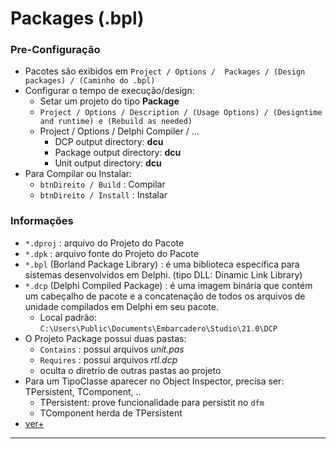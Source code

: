 # Packages (.bpl)

### Pre-Configuração
- Pacotes são exibidos em `Project / Options /  Packages / (Design packages) / (Caminho do .bpl)`
- Configurar o tempo de execução/design:
  - Setar um projeto do tipo __Package__
  - `Project / Options / Description / (Usage Options) / (Designtime and runtime) e (Rebuild as needed)`
  - Project / Options / Delphi Compiler / ...
    - DCP output directory: __dcu__
    - Package output directory: __dcu__
    - Unit output directory: __dcu__
- Para Compilar ou Instalar:
  - `btnDireito / Build` : Compilar
  - `btnDireito / Install` : Instalar     


### Informações
- `*.dproj` : arquivo do Projeto do Pacote
- `*.dpk` : arquivo fonte do Projeto do Pacote
- `*.bpl` (Borland Package Library) : é uma biblioteca específica para sistemas desenvolvidos em Delphi. (tipo DLL: Dinamic Link Library) 
- `*.dcp` (Delphi Compiled Package)  : é uma imagem binária que contém um cabeçalho de pacote e a concatenação de todos os arquivos de unidade compilados em Delphi em seu pacote.
  - Local padrão: `C:\Users\Public\Documents\Embarcadero\Studio\21.0\DCP`
- O Projeto Package possui duas pastas:
  - `Contains` : possui arquivos *unit.pas*
  - `Requires` : possui arquivos *rtl.dcp*
  - oculta o diretrio de outras pastas ao projeto 
- Para um TipoClasse aparecer no Object Inspector, precisa ser: TPersistent, TComponent, ..
  - TPersistent: prove funcionalidade para persistit no `dfm` 
  - TComponent herda de TPersistent
- [ver+](https://www.devmedia.com.br/quick-tips-como-trabalhar-com-packages-no-delphi/16421)


---- 






